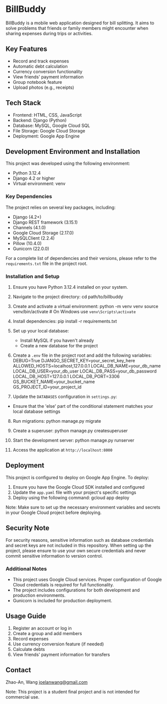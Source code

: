 # BillBuddy

BillBuddy is a mobile web application designed for bill splitting. It aims to solve problems that friends or family members might encounter when sharing expenses during trips or activities.



## Key Features

- Record and track expenses
- Automatic debt calculation
- Currency conversion functionality
- View friends' payment information
- Group notebook feature
- Upload photos (e.g., receipts)

## Tech Stack

- Frontend: HTML, CSS, JavaScript
- Backend: Django (Python)
- Database: MySQL, Google Cloud SQL
- File Storage: Google Cloud Storage
- Deployment: Google App Engine


## Development Environment and Installation

This project was developed using the following environment:

- Python 3.12.4
- Django 4.2 or higher
- Virtual environment: venv

### Key Dependencies

The project relies on several key packages, including:

- Django (4.2+)
- Django REST framework (3.15.1)
- Channels (4.1.0)
- Google Cloud Storage (2.17.0)
- MySQLClient (2.2.4)
- Pillow (10.4.0)
- Gunicorn (22.0.0)

For a complete list of dependencies and their versions, please refer to the `requirements.txt` file in the project root.

### Installation and Setup

1. Ensure you have Python 3.12.4 installed on your system.

2. Navigate to the project directory:
    cd path/to/billbuddy

3. Create and activate a virtual environment:
    python -m venv venv
    source venv/bin/activate  # On Windows use `venv\Scripts\activate`

4. Install dependencies:
    pip install -r requirements.txt

5. Set up your local database:
    - Install MySQL if you haven't already
    - Create a new database for the project

6. Create a `.env` file in the project root and add the following variables:
    DEBUG=True
    DJANGO_SECRET_KEY=your_secret_key_here
    ALLOWED_HOSTS=localhost,127.0.0.1
    LOCAL_DB_NAME=your_db_name
    LOCAL_DB_USER=your_db_user
    LOCAL_DB_PASS=your_db_password
    LOCAL_DB_HOST=127.0.0.1
    LOCAL_DB_PORT=3306
    GS_BUCKET_NAME=your_bucket_name
    GS_PROJECT_ID=your_project_id

7. Update the `DATABASES` configuration in `settings.py`:
- Ensure that the 'else' part of the conditional statement matches your local database settings


8. Run migrations:
    python manage.py migrate

9. Create a superuser:
    python manage.py createsuperuser

10. Start the development server:
    python manage.py runserver

11. Access the application at `http://localhost:8000`

## Deployment

This project is configured to deploy on Google App Engine. To deploy:

1. Ensure you have the Google Cloud SDK installed and configured
2. Update the `app.yaml` file with your project's specific settings
3. Deploy using the following command:
    gcloud app deploy

Note: Make sure to set up the necessary environment variables and secrets in your Google Cloud project before deploying.

## Security Note

For security reasons, sensitive information such as database credentials and secret keys are not included in this repository. When setting up the project, please ensure to use your own secure credentials and never commit sensitive information to version control.

### Additional Notes

- This project uses Google Cloud services. Proper configuration of Google Cloud credentials is required for full functionality.
- The project includes configurations for both development and production environments.
- Gunicorn is included for production deployment.


## Usage Guide

1. Register an account or log in
2. Create a group and add members
3. Record expenses
4. Use currency conversion feature (if needed)
5. Calculate debts
6. View friends' payment information for transfers


## Contact

Zhao-An, Wang
joelanwang@gmail.com

Note: This project is a student final project and is not intended for commercial use.
